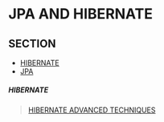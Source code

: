 # JPA AND HIBERNATE

## SECTION
- [HIBERNATE](#HIBERNATE)
- [JPA](#JPA)


##### HIBERNATE
> [HIBERNATE ADVANCED TECHNIQUES](https://drive.google.com/drive/folders/17yTTZTXxa94B3gfDpsGAlh5rtaNtiaxt)

